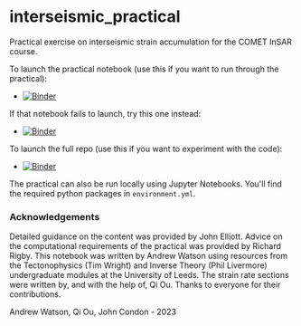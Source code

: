 # interseismic_practical

Practical exercise on interseismic strain accumulation for the COMET InSAR course.

To launch the practical notebook (use this if you want to run through the practical):
- [![Binder](https://mybinder.org/badge_logo.svg)](https://mybinder.org/v2/gh/andwatson/interseismic_practical/Qi?filepath=Interseis_practical.ipynb)

If that notebook fails to launch, try this one instead:
- [![Binder](https://mybinder.org/badge_logo.svg)](https://mybinder.org/v2/gh/andwatson/interseismic_practical/main?filepath=Interseis_practical.ipynb)

To launch the full repo (use this if you want to experiment with the code):
- [![Binder](https://mybinder.org/badge_logo.svg)](https://mybinder.org/v2/gh/andwatson/interseismic_practical/main)

The practical can also be run locally using Jupyter Notebooks. You'll find the required python packages in `environment.yml`.

### Acknowledgements

Detailed guidance on the content was provided by John Elliott. Advice on the computational requirements of the practical was provided by Richard Rigby. This notebook was written by Andrew Watson using resources from the Tectonophysics (Tim Wright) and Inverse Theory (Phil Livermore) undergraduate modules at the University of Leeds. The strain rate sections were written by, and with the help of, Qi Ou. Thanks to everyone for their contributions.

Andrew Watson, Qi Ou, John Condon - 2023
